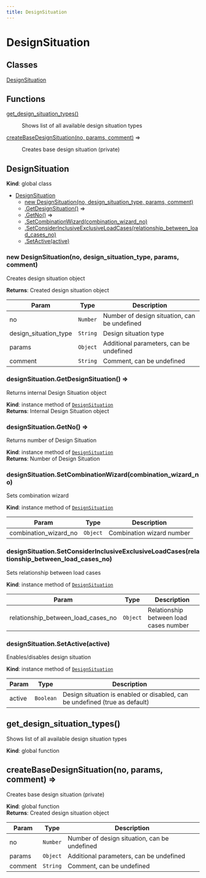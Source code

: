 ```yaml
---
title: DesignSituation
---
```


# DesignSituation

## Classes

<dl>
<dt><a href="#DesignSituation">DesignSituation</a></dt>
<dd></dd>
</dl>

## Functions

<dl>
<dt><a href="#get_design_situation_types">get_design_situation_types()</a></dt>
<dd><p>Shows list of all available design situation types</p>
</dd>
<dt><a href="#createBaseDesignSituation">createBaseDesignSituation(no, params, comment)</a> ⇒</dt>
<dd><p>Creates base design situation (private)</p>
</dd>
</dl>

<a name="DesignSituation"></a>

## DesignSituation
**Kind**: global class  

* [DesignSituation](#DesignSituation)
    * [new DesignSituation(no, design_situation_type, params, comment)](#new_DesignSituation_new)
    * [.GetDesignSituation()](#DesignSituation+GetDesignSituation) ⇒
    * [.GetNo()](#DesignSituation+GetNo) ⇒
    * [.SetCombinationWizard(combination_wizard_no)](#DesignSituation+SetCombinationWizard)
    * [.SetConsiderInclusiveExclusiveLoadCases(relationship_between_load_cases_no)](#DesignSituation+SetConsiderInclusiveExclusiveLoadCases)
    * [.SetActive(active)](#DesignSituation+SetActive)

<a name="new_DesignSituation_new"></a>

### new DesignSituation(no, design_situation_type, params, comment)
Creates design situation object

**Returns**: Created design situation object  

| Param | Type | Description |
| --- | --- | --- |
| no | <code>Number</code> | Number of design situation, can be undefined |
| design_situation_type | <code>String</code> | Design situation type |
| params | <code>Object</code> | Additional parameters, can be undefined |
| comment | <code>String</code> | Comment, can be undefined |

<a name="DesignSituation+GetDesignSituation"></a>

### designSituation.GetDesignSituation() ⇒
Returns internal Design Situation object

**Kind**: instance method of [<code>DesignSituation</code>](#DesignSituation)  
**Returns**: Internal Design Situation object  
<a name="DesignSituation+GetNo"></a>

### designSituation.GetNo() ⇒
Returns number of Design Situation

**Kind**: instance method of [<code>DesignSituation</code>](#DesignSituation)  
**Returns**: Number of Design Situation  
<a name="DesignSituation+SetCombinationWizard"></a>

### designSituation.SetCombinationWizard(combination_wizard_no)
Sets combination wizard

**Kind**: instance method of [<code>DesignSituation</code>](#DesignSituation)  

| Param | Type | Description |
| --- | --- | --- |
| combination_wizard_no | <code>Object</code> | Combination wizard number |

<a name="DesignSituation+SetConsiderInclusiveExclusiveLoadCases"></a>

### designSituation.SetConsiderInclusiveExclusiveLoadCases(relationship_between_load_cases_no)
Sets relationship between load cases

**Kind**: instance method of [<code>DesignSituation</code>](#DesignSituation)  

| Param | Type | Description |
| --- | --- | --- |
| relationship_between_load_cases_no | <code>Object</code> | Relationship between load cases number |

<a name="DesignSituation+SetActive"></a>

### designSituation.SetActive(active)
Enables/disables design situation

**Kind**: instance method of [<code>DesignSituation</code>](#DesignSituation)  

| Param | Type | Description |
| --- | --- | --- |
| active | <code>Boolean</code> | Design situation is enabled or disabled, can be undefined (true as default) |

<a name="get_design_situation_types"></a>

## get\_design\_situation\_types()
Shows list of all available design situation types

**Kind**: global function  
<a name="createBaseDesignSituation"></a>

## createBaseDesignSituation(no, params, comment) ⇒
Creates base design situation (private)

**Kind**: global function  
**Returns**: Created design situation object  

| Param | Type | Description |
| --- | --- | --- |
| no | <code>Number</code> | Number of design situation, can be undefined |
| params | <code>Object</code> | Additional parameters, can be undefined |
| comment | <code>String</code> | Comment, can be undefined |

